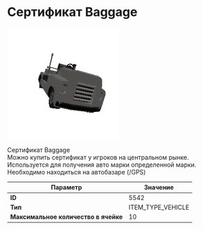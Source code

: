 # Сертификат Baggage

![Item Image](../img/5542.webp?raw=true)

Сертификат Baggage<br>Можно купить сертификат у игроков на центральном рынке.<br>Используется для получения авто марки определенной марки.<br>Необходимо находиться на автобазаре (/GPS)


| Параметр | Значение |
|----------|----------|
| **ID** | 5542 |
| **Тип** | ITEM_TYPE_VEHICLE |
| **Максимальное количество в ячейке** | 10 |

